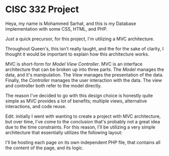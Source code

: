 # CISC 332 Project

Heya, my name is Mohammed Sarhat, and this is my Database implementation with some CSS, HTML, and PHP.

Just a quick precursor, for this project, I'm utilizing a MVC architecture.

Throughout Queen's, this isn't really taught, and the for the sake of clarity, I thought it would be important to explain how this architecture works.

MVC is short-form for *Model View Controller*. MVC is an interface architecture that can be broken up into three parts. The *Model* manages the data, and it's manipulation. The *View* manages the presentation of the data. Finally, the *Controller* manages the user interaction with the data. The view and controller both refer to the model directly. 

The reason I've decided to go with this design choice is honestly quite simple as MVC provides a lot of benefits; multiple views, alternative interactions, and code reuse.

Edit: initially I went with wanting to create a project with MVC architecture, but over time, I've come to the conclusion that's probably not a great idea due to the time constraints. For this reason, I'll be utilizing a very simple architecture that essentially utilizes the following layout:

I'll be hosting each page on its own independent PHP file, that contains all the content of the page, and its logic.
